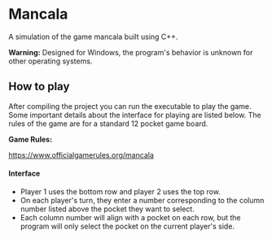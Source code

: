 # Mancala
A simulation of the game mancala built using C++.

**Warning:** Designed for Windows, the program's behavior is unknown for other operating systems.

How to play
------------
After compiling the project you can run the executable to play the game. Some important details about the interface for playing are listed below. The rules of the game are for a standard 12 pocket game board.

**Game Rules:**

https://www.officialgamerules.org/mancala

#### Interface
- Player 1 uses the bottom row and player 2 uses the top row.
- On each player's turn, they enter a number corresponding to the column number listed above the pocket they want to select.
- Each column number will align with a pocket on each row, but the program will only select the pocket on the current player's side.

